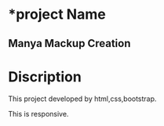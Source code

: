 <h1>*project Name</h1>
<h2>Manya Mackup Creation</h2>
<h1>Discription</h1>
<p>This project developed by html,css,bootstrap.</p>
<p>This is responsive.</p>



